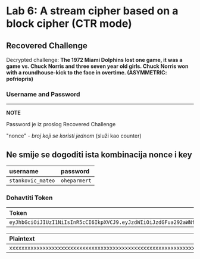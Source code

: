 # Lab 6: A stream cipher based on a block cipher (CTR mode)

## Recovered Challenge

Decrypted challenge: **The 1972 Miami Dolphins lost one game, it was a game vs. Chuck Norris and three seven year old girls. Chuck Norris won with a roundhouse-kick to the face in overtime. (ASYMMETRIC: pofriopris)**

### Username and Password

---
**NOTE**

Password je iz proslog Recovered Challenge

"nonce" - _broj koji se koristi jednom_ (služi kao counter)

Ne smije se dogoditi ista kombinacija nonce i key
---

| username          | password     |
| :---------------- | :----------- |
| `stankovic_mateo` | `oheparmert` |

### Dohavtiti Token

| Token                                                                                                                                                          |
| :------------------------------------------------------------------------------------------------------------------------------------------------------------- |
| `eyJhbGciOiJIUzI1NiIsInR5cCI6IkpXVCJ9.eyJzdWIiOiJzdGFua292aWNfbWF0ZW8iLCJzY29wZSI6ImN0ciIsImV4cCI6MTcxMjgyNTEzOX0.Q_vl7CDKXMSroV_ZBI4X4raksFyZPHAifkslXEWIhak` |


| Plaintext                                                                                                                                                                                         |
| :------------------------------------------------------------------------------------------------------------------------------------------------------------------------------------------------ |
| `xxxxxxxxxxxxxxxxxxxxxxxxxxxxxxxxxxxxxxxxxxxxxxxxxxxxxxxxxxxxxxxxxxxxxxxxxxxxxxxxxxxxxxxxxxxxxxxxxxxxxxxxxxxxxxxxxxxxxxxxxxxxxxxxxxxxxxxxxxxxxxxxxxxxxxxxxxxxxxxxxxxxxxxxxxxxxxxxxxxxxxxxxxxxxxx` |